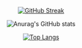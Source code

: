 <div align="center">

  
[![GitHub Streak](http://github-readme-streak-stats.herokuapp.com?user=almontasser&theme=vision-friendly-dark&background=000000)](https://git.io/streak-stats)

![Anurag's GitHub stats](https://github-readme-stats-flame-seven-11.vercel.app/api?username=almontasser&show_icons=true&theme=vision-friendly-dark&background=000000)

[![Top Langs](https://github-readme-stats.vercel.app/api/top-langs/?username=almontasser&layout=compact&theme=vision-friendly-dark&background=000000)](https://github.com/anuraghazra/github-readme-stats)

</div>
